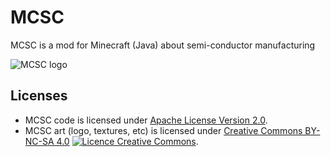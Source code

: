 # MCSC
MCSC is a mod for Minecraft (Java) about semi-conductor manufacturing


![MCSC logo](https://user-images.githubusercontent.com/23436953/210287693-9d84d93a-4489-46ce-a639-831ccb2ef077.png)

## Licenses
* MCSC code is licensed under [Apache License Version 2.0](https://github.com/ObsiLab/MCSC/blob/main/LICENSE).  
* MCSC art (logo, textures, etc) is licensed under [Creative Commons BY-NC-SA 4.0](http://creativecommons.org/licenses/by-nc-sa/4.0/) <a rel="license" href="http://creativecommons.org/licenses/by-nc-sa/4.0/"><img alt="Licence Creative Commons" style="border-width:0" src="https://i.creativecommons.org/l/by-nc-sa/4.0/80x15.png" /></a>.

